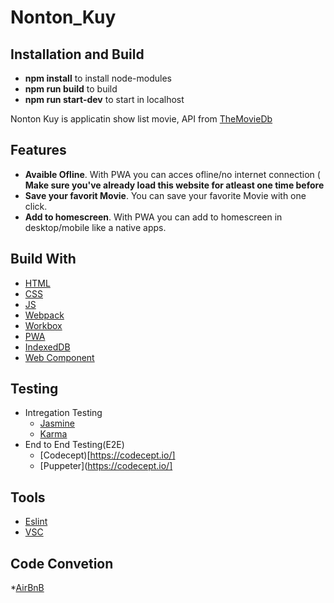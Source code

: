 # Nonton_Kuy

## Installation and Build
* **npm install** to install node-modules
* **npm run build** to build 
* **npm run start-dev** to start in localhost

Nonton Kuy is applicatin show list movie, API from [TheMovieDb](https://www.themoviedb.org/)

## Features 
* **Avaible Ofline**. With PWA you can acces ofline/no internet connection ( **Make sure you've already load this website for atleast one time before**
* **Save your favorit Movie**. You can save your favorite Movie with one click.
* **Add to homescreen**. With PWA you can add to homescreen in desktop/mobile like a native apps.

## Build With
* [HTML](https://www.w3schools.com/html/default.asp)
* [CSS](https://www.w3schools.com/css/default.asp)
* [JS](https://www.w3schools.com/js/default.asp)
* [Webpack](https://webpack.js.org/)
* [Workbox](https://developers.google.com/web/tools/workbox)
* [PWA](https://web.dev/progressive-web-apps/)
* [IndexedDB](https://developers.google.com/web/ilt/pwa/working-with-indexeddb)
* [Web Component](https://www.webcomponents.org/)

## Testing
  * Intregation Testing
    * [Jasmine](https://jasmine.github.io/)
    * [Karma](https://karma-runner.github.io/latest/index.html)
  * End to End Testing(E2E)
    * [Codecept)[https://codecept.io/]
    * [Puppeter](https://codecept.io/]

## Tools
* [Eslint](https://eslint.org/)
* [VSC](https://code.visualstudio.com/)

## Code Convetion
  *[AirBnB](https://github.com/airbnb/javascript)
